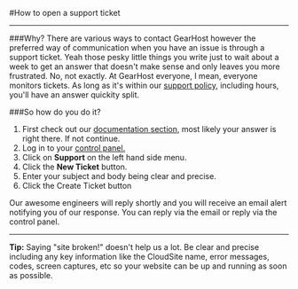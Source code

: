 #How to open a support ticket

----------


###Why?
There are various ways to contact GearHost however the preferred way of communication when you have an issue is through a support ticket. Yeah those pesky little things you write just to wait about a week to get an answer that doesn't make sense and only leaves you more frustrated. No, not exactly. At GearHost everyone, I mean, everyone monitors tickets. As long as it's within our [support policy](https://www.gearhost.com/documentation/support-policy), including hours, you'll have an answer quickity split.

###So how do you do it?
1. First check out our [documentation section](https://www.gearhost.com/documentation), most likely your answer is right there. If not continue.
2. Log in to your [control panel.](https://my.gearhost.com)
3. Click on **Support** on the left hand side menu.
4. Click the **New Ticket** button.
5. Enter your subject and body being clear and precise.
6. Click the Create Ticket button

Our awesome engineers will reply shortly and you will receive an email alert notifying you of our response. You can reply via the email or reply via the control panel.


----------

**Tip:** Saying "site broken!" doesn't help us a lot. Be clear and precise including any key information like the CloudSite name, error messages, codes, screen captures, etc so your website can be up and running as soon as possible.
